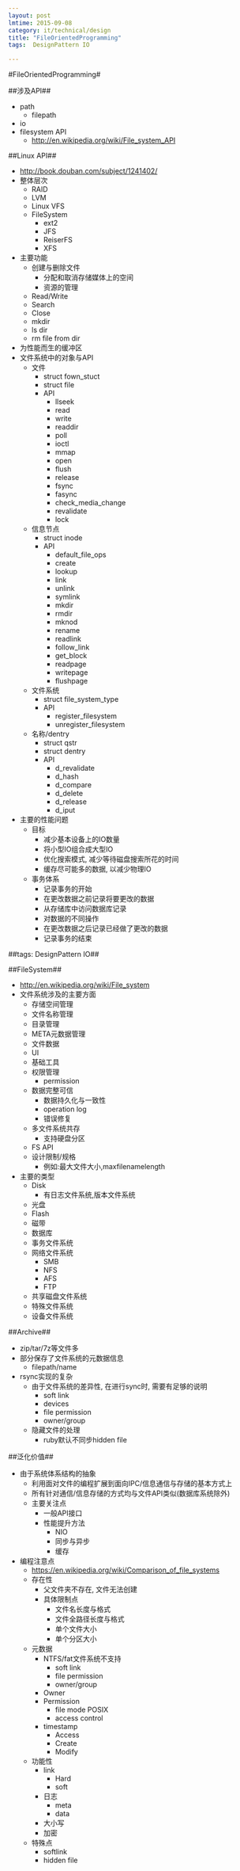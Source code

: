 ```yaml
---
layout: post
lmtime: 2015-09-08
category: it/technical/design
title: "FileOrientedProgramming"
tags:  DesignPattern IO

---
```

#FileOrientedProgramming#



##涉及API##
* path
  * filepath
* io
* filesystem API
  * http://en.wikipedia.org/wiki/File_system_API



##Linux API##
* http://book.douban.com/subject/1241402/
* 整体层次
  * RAID
  * LVM
  * Linux VFS
  * FileSystem
    * ext2
    * JFS
    * ReiserFS
    * XFS
* 主要功能
  * 创建与删除文件
    * 分配和取消存储媒体上的空间
    * 资源的管理
  * Read/Write
  * Search
  * Close
  * mkdir
  * ls dir
  * rm file from dir
* 为性能而生的缓冲区
* 文件系统中的对象与API
  * 文件
    * struct fown_stuct
    * struct file
    * API
      * llseek
      * read
      * write
      * readdir
      * poll
      * ioctl
      * mmap
      * open
      * flush
      * release
      * fsync
      * fasync
      * check_media_change
      * revalidate
      * lock
  * 信息节点
    * struct inode
    * API
      * default_file_ops
      * create
      * lookup
      * link
      * unlink
      * symlink
      * mkdir
      * rmdir
      * mknod
      * rename
      * readlink
      * follow_link
      * get_block
      * readpage
      * writepage
      * flushpage
  * 文件系统
    * struct file_system_type
    * API
      * register_filesystem
      * unregister_filesystem
  * 名称/dentry
    * struct qstr
    * struct dentry
    * API
      * d_revalidate
      * d_hash
      * d_compare
      * d_delete
      * d_release
      * d_iput
* 主要的性能问题
  * 目标
    * 减少基本设备上的IO数量
    * 将小型IO组合成大型IO
    * 优化搜索模式, 减少等待磁盘搜索所花的时间
    * 缓存尽可能多的数据, 以减少物理IO
  * 事务体系
    * 记录事务的开始
    * 在更改数据之前记录将要更改的数据
    * 从存储库中访问数据库记录
    * 对数据的不同操作
    * 在更改数据之后记录已经做了更改的数据
    * 记录事务的结束



##tags: DesignPattern IO##



##FileSystem##
* http://en.wikipedia.org/wiki/File_system
* 文件系统涉及的主要方面
  * 存储空间管理
  * 文件名称管理
  * 目录管理
  * META元数据管理
  * 文件数据 
  * UI
  * 基础工具
  * 权限管理
    * permission
  * 数据完整可信
    * 数据持久化与一致性
    * operation log
    * 错误修复
  * 多文件系统共存
    * 支持硬盘分区
  * FS API
  * 设计限制/规格
    * 例如:最大文件大小,maxfilenamelength
* 主要的类型
  * Disk
    * 有日志文件系统,版本文件系统
  * 光盘
  * Flash
  * 磁带
  * 数据库
  * 事务文件系统
  * 网络文件系统
    * SMB
    * NFS
    * AFS
    * FTP
  * 共享磁盘文件系统
  * 特殊文件系统
  * 设备文件系统



##Archive##
* zip/tar/7z等文件多
* 部分保存了文件系统的元数据信息
  * filepath/name
* rsync实现的复杂
  * 由于文件系统的差异性, 在进行sync时, 需要有足够的说明
    * soft link
    * devices
    * file permission
    * owner/group
  * 隐藏文件的处理
    * ruby默认不同步hidden file



##泛化价值##
* 由于系统体系结构的抽象
  * 利用面对文件的编程扩展到面向IPC/信息通信与存储的基本方式上
  * 所有针对通信/信息存储的方式均与文件API类似(数据库系统除外)
  * 主要关注点
    * 一般API接口
    * 性能提升方法
      * NIO
      * 同步与异步
      * 缓存
* 编程注意点
  * https://en.wikipedia.org/wiki/Comparison_of_file_systems
  * 存在性
    * 父文件夹不存在, 文件无法创建
    * 具体限制点
      * 文件名长度与格式
      * 文件全路径长度与格式
      * 单个文件大小
      * 单个分区大小
  * 元数据
    * NTFS/fat文件系统不支持
      * soft link
      * file permission
      * owner/group
    * Owner
    * Permission
      * file mode POSIX
      * access control
    * timestamp
      * Access
      * Create
      * Modify
  * 功能性
    * link
      * Hard
      * soft
    * 日志
      * meta
      * data
    * 大小写
    * 加密
  * 特殊点
    * softlink
    * hidden file
